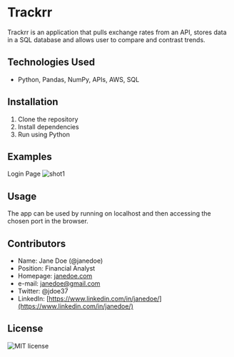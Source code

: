# Trackrr

Trackrr is an application that pulls exchange rates from an API, stores data in a SQL database and allows user to compare and contrast trends.

## Technologies Used

* Python, Pandas, NumPy, APIs, AWS, SQL


## Installation

1. Clone the repository
2. Install dependencies
3. Run using Python

## Examples

Login Page
![shot1](Images/shot1.png)

## Usage

The app can be used by running on localhost and then accessing the chosen port in the browser.

## Contributors

* Name: Jane Doe (@janedoe)
* Position: Financial Analyst
* Homepage: [janedoe.com](https://janedoe.com)
* e-mail: janedoe@gmail.com
* Twitter: @jdoe37
* LinkedIn: [https://www.linkedin.com/in/janedoe/](https://www.linkedin.com/in/janedoe/)

## License

![MIT license](https://img.shields.io/badge/license-MIT-green)
